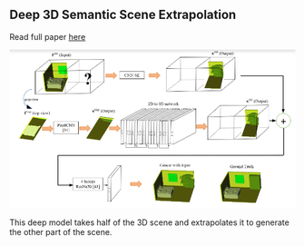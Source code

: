 ## Deep 3D Semantic Scene Extrapolation

Read full paper [here](https://link.springer.com/article/10.1007/s00371-018-1586-7)

![alt text](https://github.com/AliAbbasi/D3DSSE/blob/master/utils/hybrid_architecture.PNG)

This deep model takes half of the 3D scene and extrapolates it to generate the other part of the scene.
